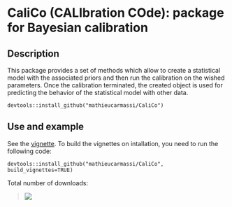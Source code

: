 # CaliCo (CALIbration COde): package for Bayesian calibration

## Description

This package provides a set of methods which allow to create a statistical model with the associated priors and then run the calibration on the wished parameters. Once the calibration terminated, the created object is used for predicting the behavior of the statistical model with other data.

```
devtools::install_github("mathieucarmassi/CaliCo")
```

## Use and example

See the [vignette](https://github.com/mathieucarmassi/CaliCo/blob/master/vignettes/CaliCo-introduction.Rmd). To build the vignettes on intallation, you need to run the following code:

```
devtools::install_github("mathieucarmassi/CaliCo", build_vignettes=TRUE)
```


Total number of downloads:

> ![](http://cranlogs.r-pkg.org/badges/grand-total/CaliCo)
